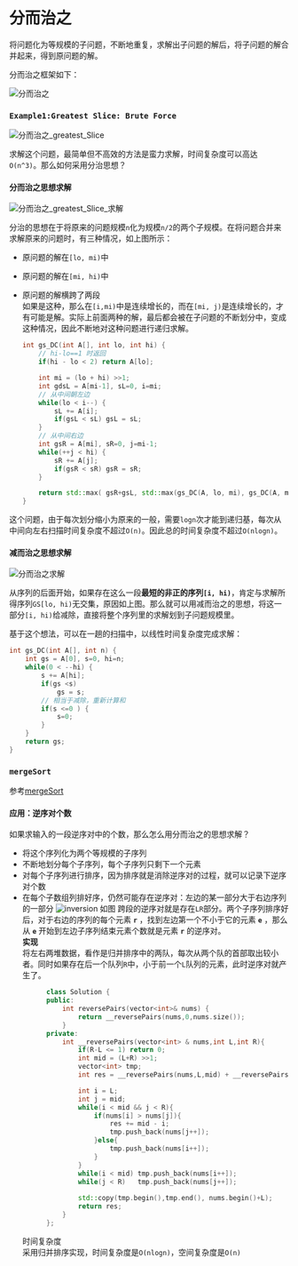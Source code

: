 # 分而治之

将问题化为等规模的子问题，不断地重复，求解出子问题的解后，将子问题的解合并起来，得到原问题的解。

分而治之框架如下：

![分而治之](分而治之.png)

### `Example1:Greatest Slice: Brute Force`

![分而治之_greatest_Slice](分而治之_greatest_slice.png)

求解这个问题，最简单但不高效的方法是蛮力求解，时间复杂度可以高达`O(n^3)`。那么如何采用分治思想？

#### 分而治之思想求解

![分而治之_greatest_Slice_求解](分而治之_greatest_slice_求解思想.png)

分治的思想在于将原来的问题规模`n`化为规模`n/2`的两个子规模。在将问题合并来求解原来的问题时，有三种情况，如上图所示：
+ 原问题的解在`[lo, mi)`中
+ 原问题的解在`[mi, hi)`中
+ 原问题的解横跨了两段  
    如果是这种，那么在`[i,mi)`中是连续增长的，而在`[mi, j)`是连续增长的，才有可能是解。实际上前面两种的解，最后都会被在子问题的不断划分中，变成这种情况，因此不断地对这种问题进行递归求解。

  ```cpp
  int gs_DC(int A[], int lo, int hi) { 
      // hi-lo==1 时返回
      if(hi - lo < 2) return A[lo];

      int mi = (lo + hi) >>1;
      int gdsL = A[mi-1], sL=0, i=mi;
      // 从中间朝左边
      while(lo < i--) { 
          sL += A[i];
          if(gsL < sL) gsL = sL;
      }
      // 从中间右边
      int gsR = A[mi], sR=0, j=mi-1;
      while(++j < hi) { 
          sR += A[j];
          if(gsR < sR) gsR = sR;
      }

      return std::max( gsR+gsL, std::max(gs_DC(A, lo, mi), gs_DC(A, mi, hi))); // 递归
  }
  ```
这个问题，由于每次划分缩小为原来的一般，需要`logn`次才能到递归基，每次从中间向左右扫描时间复杂度不超过`O(n)`。因此总的时间复杂度不超过`O(nlogn)`。
#### 减而治之思想求解

![分而治之求解](减而治之_greatest_slice.png)

从序列的后面开始，如果存在这么一段**最短的非正的序列`[i, hi)`**，肯定与求解所得序列`GS[lo, hi)`无交集，原因如上图。那么就可以用减而治之的思想，将这一部分`[i, hi)`给减除，直接将整个序列里的求解划到子问题规模里。

基于这个想法，可以在一趟的扫描中，以线性时间复杂度完成求解：
```cpp
int gs_DC(int A[], int n) { 
    int gs = A[0], s=0, hi=n;
    while(0 < --hi) { 
        s += A[hi];
        if(gs <s) 
            gs = s;
        // 相当于减除，重新计算和
        if(s <=0 ) {
            s=0; 
        }
    }
    return gs;
}
```
### `mergeSort`
参考[mergeSort](2_mergeSort.md)
#### 应用：逆序对个数
如果求输入的一段逆序对中的个数，那么怎么用分而治之的思想求解？
+ 将这个序列化为两个等规模的子序列
+ 不断地划分每个子序列，每个子序列只剩下一个元素
+ 对每个子序列进行排序，因为排序就是消除逆序对的过程，就可以记录下逆序对个数
+ 在每个子数组列排好序，仍然可能存在逆序对：左边的某一部分大于右边序列的一部分
    ![inversion](分而治之_inversion.png)
    如图 跨段的逆序对就是存在`LR`部分。两个子序列排序好后，对于右边的序列的每个元素 **`r`** ，找到左边第一个不小于它的元素 **`e`** ，那么从 **`e`** 开始到左边子序列结束元素个数就是元素 **`r`** 的逆序对。  
**实现**  
将左右两堆数据，看作是归并排序中的两队，每次从两个队的首部取出较小者。同时如果存在后一个队列`R`中，小于前一个`L`队列的元素，此时逆序对就产生了。
  ```cpp
        class Solution {
        public:
            int reversePairs(vector<int>& nums) {
                return __reversePairs(nums,0,nums.size());
            }
        private:
            int __reversePairs(vector<int> & nums,int L,int R){
                if(R-L <= 1) return 0;
                int mid = (L+R) >>1;
                vector<int> tmp;
                int res = __reversePairs(nums,L,mid) + __reversePairs(nums,mid,R);

                int i = L;
                int j = mid;
                while(i < mid && j < R){
                    if(nums[i] > nums[j]){
                        res += mid - i;
                        tmp.push_back(nums[j++]);
                    }else{
                        tmp.push_back(nums[i++]);
                    }
                }
                while(i < mid) tmp.push_back(nums[i++]);
                while(j < R)   tmp.push_back(nums[j++]);
                
                std::copy(tmp.begin(),tmp.end(), nums.begin()+L);
                return res;
            }
        };

    ```
  时间复杂度   
  采用归并排序实现，时间复杂度是`O(nlogn)`，空间复杂度是`O(n)`


